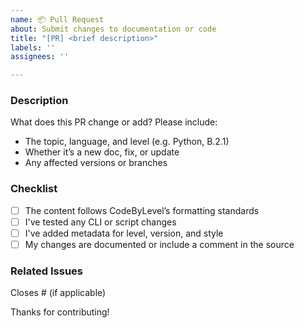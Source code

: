 ```yaml
---
name: 📦 Pull Request
about: Submit changes to documentation or code
title: "[PR] <brief description>"
labels: ''
assignees: ''

---
```


### Description

What does this PR change or add? Please include:

- The topic, language, and level (e.g. Python, B.2.1)
- Whether it’s a new doc, fix, or update
- Any affected versions or branches

### Checklist

- [ ] The content follows CodeByLevel’s formatting standards  
- [ ] I've tested any CLI or script changes  
- [ ] I've added metadata for level, version, and style  
- [ ] My changes are documented or include a comment in the source  

### Related Issues

Closes #<issue-number> (if applicable)

Thanks for contributing!
